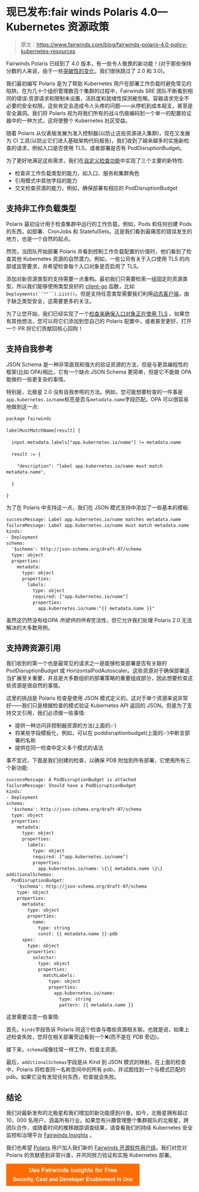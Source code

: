 # 现已发布:fair winds Polaris 4.0—Kubernetes 资源政策

> 原文：<https://www.fairwinds.com/blog/fairwinds-polaris-4.0-policy-kubernetes-resources>

 Fairwinds Polaris 已经到了 4.0 版本，有一些令人敬畏的新功能！(对于那些保持分数的人来说，由于一些[突破性的变化](https://github.com/FairwindsOps/polaris/blob/master/docs/changelog.md)，我们很快跳过了 2.0 和 3.0)。

我们最初编写 Polaris 是为了帮助 Kubernetes 用户在部署工作负载时避免常见的陷阱。在为几十个组织管理数百个集群的过程中，Fairwinds SRE 团队不断看到相同的错误:资源请求和限制未设置，活跃度和就绪性探测被忽略，容器请求完全不必要的安全权限。这些肯定会造成令人头疼的问题——从停机到成本超支，甚至是安全漏洞。我们将 Polaris 视为将我们所有的战斗伤痕编码到一个单一的配置验证器中的一种方式，这将使整个 Kubernetes 社区受益。

随着 Polaris 从仪表板发展为准入控制器(以防止这些资源进入集群)，现在又发展为 CI 工具(以防止它们进入基础架构代码报告)，我们收到了越来越多的实施新检查的请求，例如入口是否使用 TLS，或者部署是否有 PodDisruptionBudget。

为了更好地满足这些需求，我们在[自定义检查功能](https://polaris.docs.fairwinds.com/customization/custom-checks/)中实现了三个主要的新特性:

*   检查非工作负载类型的能力，如入口、服务和集群角色
*   引用模式中其他字段的能力
*   交叉检查资源的能力，例如，确保部署有相应的 PodDisruptionBudget

## 支持非工作负载类型

Polaris 最初设计用于检查集群中运行的工作负载，例如，Pods 和任何创建 Pods 的东西，如部署、CronJobs 和 StatefulSets。这是我们看到最痛苦的错误发生的地方，也是一个自然的起点。

然而，当团队开始部署 Polaris 并看到控制工作负载配置的价值时，他们看到了检查其他 Kubernetes 资源的自然潜力。例如，一些公司有关于入口使用 TLS 的内部或监管要求，并希望检查每个入口对象是否启用了 TLS。

添加对新资源类型的支持需要一点重构。最初我们只需要检索一组固定的资源类型，所以我们能够使用类型良好的 [client-go](https://github.com/kubernetes/client-go) 函数，比如`Deployments(``""``).List()`。但是支持任意类型需要我们利用[动态客户端](https://godoc.org/k8s.io/client-go/dynamic)，由于缺乏类型安全，这需要更多的关注。

为了让您开始，我们已经实现了一个[检查来确保入口对象正在使用 TLS](https://github.com/FairwindsOps/polaris/blob/master/checks/tlsSettingsMissing.yaml) 。如果您有其他想法，您可以将它们添加到您自己的 Polaris 配置中，或者甚至更好，打开一个 PR 将它们贡献回核心回购！

## 支持自我参考

JSON Schema 是一种非常直观和强大的验证资源的方法，但是与更具编程性的框架(比如 OPA)相比，它有一个缺点:JSON Schema 更简单，但是它不能做 OPA 能做的一些更复杂的事情。

特别是，北极星 2.0 没有自我参照的方法。例如，您可能想要检查的一件事是`app.kubernetes.io/name`标签是否与`metadata.name`字段匹配。OPA 可以很容易地做到这一点:

```
package fairwinds 

labelMustMatchName[result] { 

  input.metadata.labels["app.kubernetes.io/name"] != metadata.name 

  result := { 

    "description": "label app.kubernetes.io/name must match metadata.name", 

  } 

} 
```

为了在 Polaris 中支持这一点，我们在 JSON 模式支持中添加了一些基本的模板:

```
successMessage: Label app.kubernetes.io/name matches metadata.name
failureMessage: Label app.kubernetes.io/name must match metadata.name
kinds:
- Deployment
schema:
  '$schema': http://json-schema.org/draft-07/schema
  type: object
  properties:
    metadata:
      type: object
      properties:
        labels:
          type: object
          required: ["app.kubernetes.io/name"]
          properties:
            app.kubernetes.io/name:"{{ metadata.name }}"
```

虽然这仍然没有给*OPA 所提供的所有*灵活性，但它允许我们处理 Polaris 2.0 无法解决的大多数用例。

## 支持跨资源引用

我们收到的第一个也是最常见的请求之一是能够检查部署是否有关联的 PodDisruptionBudget 或 HorizontalPodAutoscaler。这些资源对于确保部署适当扩展至关重要，并且是大多数组织的部署策略的重要组成部分，因此想要检查这些资源是很自然的事情。

这里的挑战是 Polaris 检查是使用 JSON 模式定义的。这对于单个资源来说非常好——我们只是根据检查的模式验证 Kubernetes API 返回的 JSON。但是为了支持交叉引用，我们必须做一些事情:

*   提供一种访问非控制器资源的方法(上面的✅)
*   将某些字段模板化，例如，可以在 poddisruptionbudget(上面的✅)中断言部署的名称
*   提供在同一检查中定义多个模式的语法

事不宜迟，下面是我们创建的检查，以确保 PDB 附加到所有部署，它使用所有三个新功能:

```
successMessage: A PodDisruptionBudget is attached
failureMessage: Should have a PodDisruptionBudget
kinds:
- Deployment
schema:
  '$schema': http://json-schema.org/draft-07/schema
  type: object
  properties:
    metadata:
      type: object
      properties:
        labels:
          type: object
          required: ["app.kubernetes.io/name"]
          properties:
            app.kubernetes.io/name: \{\{ metadata.name \}\}
additionalSchemas:
  PodDisruptionBudget:
    '$schema': http://json-schema.org/draft-07/schema
    type: object
    properties:
      metadata:
        type: object
        properties:
          name:
            type: string
            const: {{ metadata.name }}-pdb
      spec:
        type: object
        properties:
          selector:
            type: object
            properties:
              matchLabels:
                type: object
                properties:
                  app.kubernetes.io/name:
                    type: string
                    pattern: {{ metadata.name }}
```

这里需要注意一些事情:

首先，`kinds`字段告诉 Polaris 将这个检查与哪些资源相关联。也就是说，如果上述检查失败，您将在相关部署旁边看到一个❌(而不是在 PDB 旁边)。

接下来，`schema`域像往常一样工作，检查主资源。

最后，`additionalSchemas`字段是从 Kind 到 JSON 模式的映射。在上面的检查中，Polaris 将检查同一名称空间中的所有 pdb，并试图找到一个与模式匹配的 pdb。如果它没有发现任何东西，检查就会失败。

## 结论

我们对最新发布的北极星和我们增加的新功能感到兴奋。如今，北极星拥有超过 10，000 名用户，涵盖所有行业。如果您有兴趣管理整个集群舰队的北极星，跨团队合作，或随着时间的推移跟踪调查结果，请查看我们的持续 Kubernetes 安全监控和治理平台 [Fairwinds Insights](/insights) 。

我们也希望 [Polaris](/polaris-frequently-asked-questions) 用户加入我们新的 [Fairwinds 开源软件用户组](/open-source-software-user-group)。我们对您对 Polaris 的贡献感到非常兴奋，并共同努力验证和实施 Kubernetes 部署。

[![Use Fairwinds Insights for Free Security, Cost and Developer Enablement In One](img/7c86296320eb01b215d8e2755e9c5b9d.png)](https://cta-redirect.hubspot.com/cta/redirect/2184645/34aa4987-a1f9-438a-a145-d7d82d5c479a)